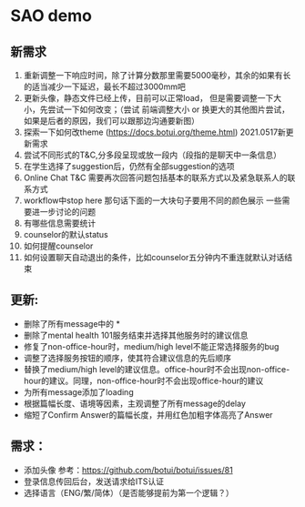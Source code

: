 # SAO demo



## 新需求

1. 重新调整一下响应时间，除了计算分数那里需要5000毫秒，其余的如果有长的适当减少一下延迟，最长不超过3000mm吧
2. 更新头像，静态文件已经上传，目前可以正常load， 但是需要调整一下大小，先尝试一下如何改变；（尝试 前端调整大小 or 换更大的其他图片尝试，如果是后者的原因，我们可以跟那边沟通要新图）
3. 探索一下如何改theme (https://docs.botui.org/theme.html)
2021.0517新更新需求
1. 尝试不同形式的T&C,分多段呈现或放一段内（段指的是聊天中一条信息）
2. 在学生选择了suggestion后，仍然有全部suggestion的选项
3. Online Chat T&C 需要再次回答问题包括基本的联系方式以及紧急联系人的联系方式
4. workflow中stop here 那句话下面的一大块句子要用不同的颜色展示
一些需要进一步讨论的问题
1. 有哪些信息需要统计
2. counselor的默认status
3. 如何提醒counselor
4. 如何设置聊天自动退出的条件，比如counselor五分钟内不重连就默认对话结束





## 更新:

- 删除了所有message中的 *
- 删除了mental health 101服务结束并选择其他服务时的建议信息
- 修复了non-office-hour时，medium/high level不能正常选择服务的bug
- 调整了选择服务按钮的顺序，使其符合建议信息的先后顺序
- 替换了medium/high level的建议信息。office-hour时不会出现non-office-hour的建议。同理，non-office-hour时不会出现office-hour的建议
- 为所有message添加了loading
- 根据篇幅长度、语境等因素，主观调整了所有message的delay
- 缩短了Confirm Answer的篇幅长度，并用红色加粗字体高亮了Answer




## 需求：



- 添加头像 参考：https://github.com/botui/botui/issues/81
- 登录信息传回后台，发送请求给ITS认证
- 选择语言（ENG/繁/简体）（是否能够提前为第一个逻辑？）
  

